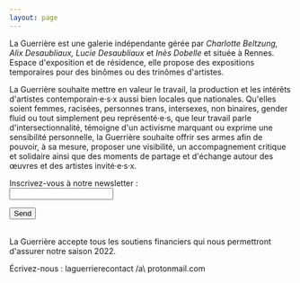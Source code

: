 ```yaml
---
layout: page
---
```

La Guerrière est une galerie indépendante gérée par *Charlotte Beltzung, Alix Desaubliaux, Lucie Desaubliaux* et *Inès Dobelle* et située à Rennes. Espace d'exposition et de résidence, elle propose des expositions temporaires pour des binômes ou des trinômes d'artistes.

La Guerrière souhaite mettre en valeur le travail, la production et les intérêts d'artistes contemporain·e·s·x aussi bien locales que nationales. Qu'elles soient femmes, racisées, personnes trans, intersexes, non binaires, gender fluid ou tout simplement peu représenté·e·s, que leur travail parle d'intersectionnalité, témoigne d'un activisme marquant ou exprime une sensibilité personnelle, la Guerrière souhaite offrir ses armes afin de pouvoir, à sa mesure, proposer une visibilité, un accompagnement critique et solidaire ainsi que des moments de partage et d'échange autour des œuvres et des artistes invité·e·s·x.

<form
  action="https://formspree.io/f/mdoyglpg"
  method="POST"
>
  <label>
    Inscrivez-vous à notre newsletter :<br>
    <input type="email" name="_replyto">
  </label>

  <button type="submit">Send</button>
</form>
<br>
La Guerrière accepte tous les soutiens financiers qui nous permettront d'assurer notre saison 2022.

<a>Écrivez-nous : laguerrierecontact /a\ protonmail.com</a>
